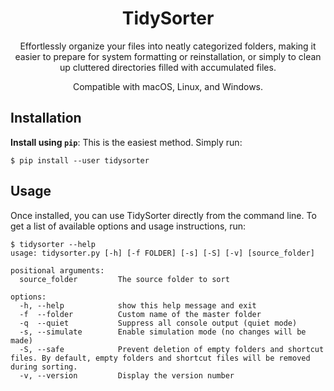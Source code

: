 <h1 align="center">
TidySorter
</h1>
<p align="center">
Effortlessly organize your files into neatly categorized folders, making it easier to prepare for system formatting or reinstallation, or simply to clean up cluttered directories filled with accumulated files.
</p>
<p align="center">
Compatible with macOS, Linux, and Windows.
</p>

## Installation

**Install using `pip`**: This is the easiest method. Simply run:
```console
$ pip install --user tidysorter
```

## Usage

Once installed, you can use TidySorter directly from the command line. To get a list of available options and usage instructions, run:
```console
$ tidysorter --help
usage: tidysorter.py [-h] [-f FOLDER] [-s] [-S] [-v] [source_folder]

positional arguments:
  source_folder         The source folder to sort

options:
  -h, --help            show this help message and exit
  -f  --folder          Custom name of the master folder
  -q  --quiet           Suppress all console output (quiet mode)
  -s, --simulate        Enable simulation mode (no changes will be made)
  -S, --safe            Prevent deletion of empty folders and shortcut files. By default, empty folders and shortcut files will be removed during sorting.
  -v, --version         Display the version number
```